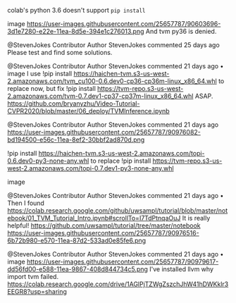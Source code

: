 

<!--
 * @version:
 * @Author:  StevenJokes https://github.com/StevenJokes
 * @Date: 2020-09-13 19:16:15
 * @LastEditors:  StevenJokes https://github.com/StevenJokes
 * @LastEditTime: 2020-09-13 19:18:09
 * @Description:https://github.com/d2l-ai/d2l-tvm/issues/46
 * @TODO::
 * @Reference:
-->

colab's python 3.6 doesn't support `pip install`

image
https://user-images.githubusercontent.com/25657787/90603696-3d1e7280-e22e-11ea-8d5e-394e1c276013.png
And tvm py36 is denied.

@StevenJokes
Contributor
Author
StevenJokes commented 25 days ago
Please test and find some solutions.

@StevenJokes
Contributor
Author
StevenJokes commented 21 days ago •
image
I use
!pip install https://haichen-tvm.s3-us-west-2.amazonaws.com/tvm_cu100-0.6.dev0-cp36-cp36m-linux_x86_64.whl
to replace now, but fix
!pip install https://tvm-repo.s3-us-west-2.amazonaws.com/tvm-0.7.dev1-cp37-cp37m-linux_x86_64.whl
ASAP.
https://github.com/bryanyzhu/Video-Tutorial-CVPR2020/blob/master/06_deploy/TVMInference.ipynb

@StevenJokes
Contributor
Author
StevenJokes commented 21 days ago
https://user-images.githubusercontent.com/25657787/90976082-bd194500-e56c-11ea-8ef2-30bbf2ad870d.png

!pip install https://haichen-tvm.s3-us-west-2.amazonaws.com/topi-0.6.dev0-py3-none-any.whl
to replace
!pip install https://tvm-repo.s3-us-west-2.amazonaws.com/topi-0.7.dev1-py3-none-any.whl

image

@StevenJokes
Contributor
Author
StevenJokes commented 21 days ago •
Then I found https://colab.research.google.com/github/uwsampl/tutorial/blob/master/notebook/01_TVM_Tutorial_Intro.ipynb#scrollTo=I7TdPtnqaOuJ
It is really helpful!
https://github.com/uwsampl/tutorial/tree/master/notebook
https://user-images.githubusercontent.com/25657787/90976516-6b72b980-e570-11ea-87d2-533ad0e85fe6.png

@StevenJokes
Contributor
Author
StevenJokes commented 21 days ago •
image
https://user-images.githubusercontent.com/25657787/90979617-dd56fd00-e588-11ea-9867-408d844734c5.png
I've installed llvm why import tvm failed.
https://colab.research.google.com/drive/1AGlPjTZWgZszchJhW41hDWKklr3EEGR8?usp=sharing
